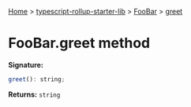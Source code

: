 [Home](./index) &gt; [typescript-rollup-starter-lib](./typescript-rollup-starter-lib.md) &gt; [FooBar](./typescript-rollup-starter-lib.foobar.md) &gt; [greet](./typescript-rollup-starter-lib.foobar.greet.md)

# FooBar.greet method


**Signature:**
```javascript
greet(): string;
```
**Returns:** `string`

